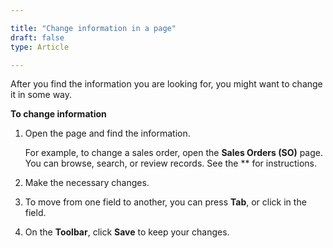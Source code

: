 ```yaml
---

title: "Change information in a page"
draft: false
type: Article

---
```


After you find the information you are looking for, you might want to change it in some way.

**To change information**

1. Open the page and find the information.

    For example, to change a sales order, open the **Sales Orders (SO)** page. You can browse, search, or review records. See the ** for instructions.

2. Make the necessary changes.

3. To move from one field to another, you can press **Tab**, or click in the field.

4. On the **Toolbar**, click **Save** to keep your changes.

​